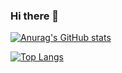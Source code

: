 ### Hi there 👋

<!--
**Sh1-5/Sh1-5** is a ✨ _special_ ✨ repository because its `README.md` (this file) appears on your GitHub profile.

Here are some ideas to get you started:

- 🔭 I’m currently working on ...
- 🌱 I’m currently learning ...
- 👯 I’m looking to collaborate on ...
- 🤔 I’m looking for help with ...
- 💬 Ask me about ...
- 📫 How to reach me: ...
- 😄 Pronouns: ...
- ⚡ Fun fact: ...
-->

[![Anurag's GitHub stats](https://github-readme-stats.vercel.app/api?username=Sh1-5&count_private=true&show_icons=true&theme=vue-dark)](https://github.com/anuraghazra/github-readme-stats)

[![Top Langs](https://github-readme-stats.vercel.app/api/top-langs/?username=Sh1-5)](https://github.com/anuraghazra/github-readme-stats)

